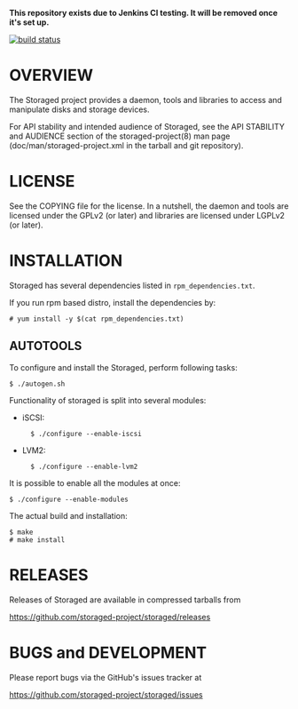 **This repository exists due to Jenkins CI testing. It will be removed once it's set up.**

[![build status](https://phatina.fedorapeople.org/jenkins/storaged/build.svg)](https://phatina.fedorapeople.org/jenkins/storaged/build.svg)

OVERVIEW
========

The Storaged project provides a daemon, tools and libraries to access
and manipulate disks and storage devices.

For API stability and intended audience of Storaged, see the API
STABILITY and AUDIENCE section of the storaged-project(8) man page
(doc/man/storaged-project.xml in the tarball and git repository).


LICENSE
=======

See the COPYING file for the license. In a nutshell, the daemon and
tools are licensed under the GPLv2 (or later) and libraries are
licensed under LGPLv2 (or later).


INSTALLATION
============

Storaged has several dependencies listed in `rpm_dependencies.txt`.

If you run rpm based distro, install the dependencies by:

    # yum install -y $(cat rpm_dependencies.txt)

AUTOTOOLS
---------

To configure and install the Storaged, perform following tasks:

    $ ./autogen.sh

Functionality of storaged is split into several modules:

- iSCSI:

        $ ./configure --enable-iscsi

- LVM2:

        $ ./configure --enable-lvm2

It is possible to enable all the modules at once:

    $ ./configure --enable-modules

The actual build and installation:

    $ make
    # make install

RELEASES
========

Releases of Storaged are available in compressed tarballs from

 https://github.com/storaged-project/storaged/releases


BUGS and DEVELOPMENT
====================

Please report bugs via the GitHub's issues tracker at

 https://github.com/storaged-project/storaged/issues
